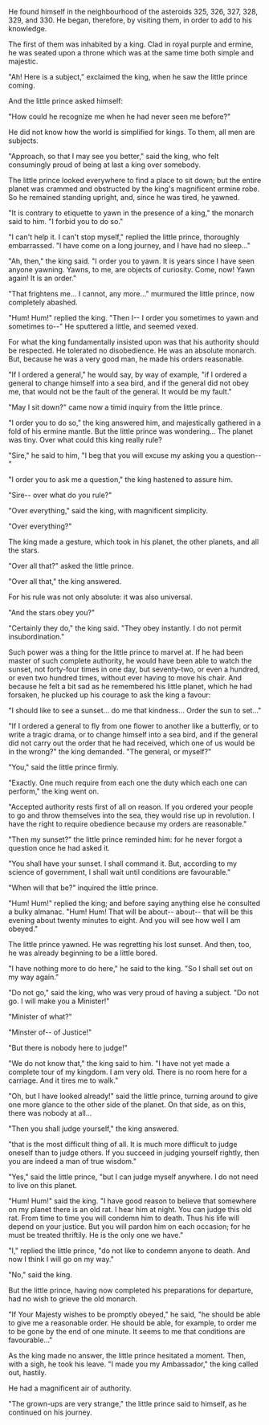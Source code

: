 He found himself in the neighbourhood of the
asteroids 325, 326, 327, 328, 329, and 330. He
began, therefore, by visiting them, in order to add to
his knowledge.

The first of them was inhabited by a king. Clad in
royal purple and ermine, he was seated upon a throne
which was at the same time both simple and majestic.

"Ah! Here is a subject," exclaimed the king, when he
saw the little prince coming.

And the little prince asked himself:

"How could he recognize me when he had never seen
me before?"

He did not know how the world is simplified for
kings. To them, all men are subjects.

"Approach, so that I may see you better," said the
king, who felt consumingly proud of being at last a
king over somebody.

The little prince looked everywhere to find a place to
sit down; but the entire planet was crammed and
obstructed by the king's magnificent ermine robe. So
he remained standing upright, and, since he was tired,
he yawned.

"It is contrary to etiquette to yawn in the presence of a
king," the monarch said to him. "I forbid you to do
so."

"I can't help it. I can't stop myself," replied the little
prince, thoroughly embarrassed. "I have come on a
long journey, and I have had no sleep..."

"Ah, then," the king said. "I order you to yawn. It is
years since I have seen anyone yawning. Yawns, to
me, are objects of curiosity. Come, now! Yawn
again! It is an order."

"That frightens me... I cannot, any more..." murmured
the little prince, now completely abashed.

"Hum! Hum!" replied the king. "Then I-- I order you
sometimes to yawn and sometimes to--"
He sputtered a little, and seemed vexed.

For what the king fundamentally insisted upon was
that his authority should be respected. He tolerated
no disobedience. He was an absolute monarch. But,
because he was a very good man, he made his orders
reasonable.

"If I ordered a general," he would say, by way of
example, "if I ordered a general to change himself
into a sea bird, and if the general did not obey me,
that would not be the fault of the general. It would be
my fault."

"May I sit down?" came now a timid inquiry from the
little prince.

"I order you to do so," the king answered him, and
majestically gathered in a fold of his ermine mantle.
But the little prince was wondering... The planet was
tiny. Over what could this king really rule?

"Sire," he said to him, "I beg that you will excuse my
asking you a question--"

"I order you to ask me a question," the king hastened
to assure him.

"Sire-- over what do you rule?"

"Over everything," said the king, with magnificent
simplicity.

"Over everything?"

The king made a gesture, which took in his planet, the
other planets, and all the stars.

"Over all that?" asked the little prince.

"Over all that," the king answered.

For his rule was not only absolute: it was also
universal.

"And the stars obey you?"

"Certainly they do," the king said. "They obey
instantly. I do not permit insubordination."

Such power was a thing for the little prince to marvel
at. If he had been master of such complete authority,
he would have been able to watch the sunset, not
forty-four times in one day, but seventy-two, or even a
hundred, or even two hundred times, without ever
having to move his chair. And because he felt a bit
sad as he remembered his little planet, which he had
forsaken, he plucked up his courage to ask the king a
favour:

"I should like to see a sunset... do me that kindness...
Order the sun to set..."

"If I ordered a general to fly from one flower to
another like a butterfly, or to write a tragic drama, or
to change himself into a sea bird, and if the general
did not carry out the order that he had received, which
one of us would be in the wrong?" the king
demanded. "The general, or myself?"

"You," said the little prince firmly.

"Exactly. One much require from each one the duty
which each one can perform," the king went on.

"Accepted authority rests first of all on reason. If you
ordered your people to go and throw themselves into
the sea, they would rise up in revolution. I have the
right to require obedience because my orders are
reasonable."

"Then my sunset?" the little prince reminded him: for
he never forgot a question once he had asked it.

"You shall have your sunset. I shall command it. But,
according to my science of government, I shall wait
until conditions are favourable."

"When will that be?" inquired the little prince.

"Hum! Hum!" replied the king; and before saying
anything else he consulted a bulky almanac. "Hum!
Hum! That will be about-- about-- that will be this
evening about twenty minutes to eight. And you will
see how well I am obeyed."

The little prince yawned. He was regretting his lost
sunset. And then, too, he was already beginning to be
a little bored.

"I have nothing more to do here," he said to the king.
"So I shall set out on my way again."

"Do not go," said the king, who was very proud of
having a subject. "Do not go. I will make you a
Minister!"

"Minister of what?"

"Minster of-- of Justice!"

"But there is nobody here to judge!"

"We do not know that," the king said to him. "I have
not yet made a complete tour of my kingdom. I am
very old. There is no room here for a carriage. And
it tires me to walk."

"Oh, but I have looked already!" said the little prince,
turning around to give one more glance to the other
side of the planet. On that side, as on this, there was
nobody at all...

"Then you shall judge yourself," the king answered.

"that is the most difficult thing of all. It is much more
difficult to judge oneself than to judge others. If you
succeed in judging yourself rightly, then you are
indeed a man of true wisdom."

"Yes," said the little prince, "but I can judge myself
anywhere. I do not need to live on this planet.

"Hum! Hum!" said the king. "I have good reason to
believe that somewhere on my planet there is an old
rat. I hear him at night. You can judge this old rat.
From time to time you will condemn him to death.
Thus his life will depend on your justice. But you will
pardon him on each occasion; for he must be treated
thriftily. He is the only one we have."

"I," replied the little prince, "do not like to condemn
anyone to death. And now I think I will go on my
way."

"No," said the king.

But the little prince, having now completed his
preparations for departure, had no wish to grieve the
old monarch.

"If Your Majesty wishes to be promptly obeyed," he
said, "he should be able to give me a reasonable
order. He should be able, for example, to order me to
be gone by the end of one minute. It seems to me that
conditions are favourable..."

As the king made no answer, the little prince hesitated
a moment. Then, with a sigh, he took his leave.
"I made you my Ambassador," the king called out,
hastily.

He had a magnificent air of authority.

"The grown-ups are very strange," the little prince
said to himself, as he continued on his journey.

